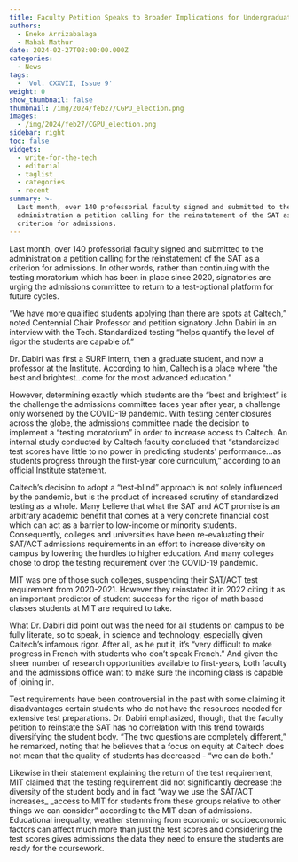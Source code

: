 ```yaml
---
title: Faculty Petition Speaks to Broader Implications for Undergraduate Admissions
authors:
  - Eneko Arrizabalaga
  - Mahak Mathur
date: 2024-02-27T08:00:00.000Z
categories:
  - News
tags:
  - 'Vol. CXXVII, Issue 9'
weight: 0
show_thumbnail: false
thumbnail: /img/2024/feb27/CGPU_election.png
images:
  - /img/2024/feb27/CGPU_election.png
sidebar: right
toc: false
widgets:
  - write-for-the-tech
  - editorial
  - taglist
  - categories
  - recent
summary: >-
  Last month, over 140 professorial faculty signed and submitted to the
  administration a petition calling for the reinstatement of the SAT as a
  criterion for admissions.
---
```


Last month, over 140 professorial faculty signed and submitted to the administration a petition calling for the reinstatement of the SAT as a criterion for admissions. In other words, rather than continuing with the testing moratorium which has been in place since 2020, signatories are urging the admissions committee to return to a test-optional platform for future cycles.

“We have more qualified students applying than there are spots at Caltech,” noted Centennial Chair Professor and petition signatory John Dabiri in an interview with the Tech. Standardized testing “helps quantify the level of rigor the students are capable of.”

Dr. Dabiri was first a SURF intern, then a graduate student, and now a professor at the Institute. According to him, Caltech is a place where “the best and brightest…come for the most advanced education.”

However, determining exactly which students are the “best and brightest” is the challenge the admissions committee faces year after year, a challenge only worsened by the COVID-19 pandemic. With testing center closures across the globe, the admissions committee made the decision to implement a “testing moratorium” in order to increase access to Caltech. An internal study conducted by Caltech faculty concluded that “standardized test scores have little to no power in predicting students' performance…as students progress through the first-year core curriculum,” according to an official Institute statement.

Caltech’s decision to adopt a “test-blind” approach is not solely influenced by the pandemic, but is the product of increased scrutiny of standardized testing as a whole. Many believe that what the SAT and ACT promise is an arbitrary academic benefit that comes at a very concrete financial cost which can act as a barrier to low-income or minority students. Consequently, colleges and universities have been re-evaluating their SAT/ACT admissions requirements in an effort to increase diversity on campus by lowering the hurdles to higher education. And many colleges chose to drop the testing requirement over the COVID-19 pandemic.

MIT was one of those such colleges, suspending their SAT/ACT test requirement from 2020-2021. However they reinstated it in 2022 citing it as an important predictor of student success for the rigor of math based classes students at MIT are required to take.

What Dr. Dabiri did point out was the need for all students on campus to be fully literate, so to speak, in science and technology, especially given Caltech’s infamous rigor. After all, as he put it, it’s “very difficult to make progress in French with students who don’t speak French.” And given the sheer number of research opportunities available to first-years, both faculty and the admissions office want to make sure the incoming class is capable of joining in.

Test requirements have been controversial in the past with some claiming it disadvantages certain students who do not have the resources needed for extensive test preparations. Dr. Dabiri emphasized, though, that the faculty petition to reinstate the SAT has no correlation with this trend towards diversifying the student body. “The two questions are completely different,” he remarked, noting that he believes that a focus on equity at Caltech does not mean that the quality of students has decreased - “we can do both.”

Likewise in their statement explaining the return of the test requirement, MIT claimed that the testing requirement did not significantly decrease the diversity of the student body and in fact “way we use the SAT/ACT increases\_ \_access to MIT for students from these groups relative to other things we can consider” according to the MIT dean of admissions. Educational inequality, weather stemming from economic or socioeconomic factors can affect much more than just the test scores and considering the test scores gives admissions the data they need to ensure the students are ready for the coursework.
